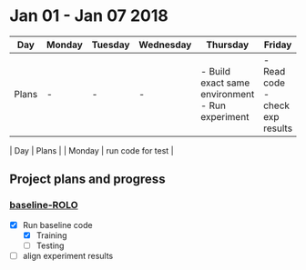 # Jan 01 - Jan 07 2018

|Day|Monday|Tuesday|Wednesday|Thursday|Friday|Saturday|Sunday|
|---|---|---|---|---|---|---|---|
|Plans|-|-|-| - Build exact same environment <br> - Run experiment| - Read code <br> - check exp results | Paper | Paper |

| Day | Plans |
| Monday | run code for test | 

## Project plans and progress
### [baseline-ROLO](../01-baseline-ROLO)
 - [x] Run baseline code
    - [x] Training
    - [ ] Testing
 - [ ] align experiment results
